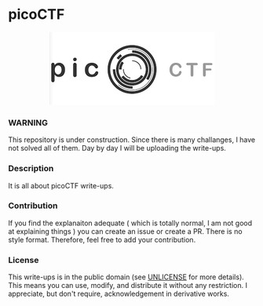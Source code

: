 # picoCTF

<p align="center"><img src="cover.png" alt="Cover Image"></p>

### WARNING

This repository is under construction. Since there is many challanges, I have not solved all of them. Day by day I will be uploading the write-ups.

### Description

It is all about picoCTF write-ups. 

### Contribution

If you find the explanaiton adequate ( which is totally normal, I am not good at explaining things ) you can create an issue or create a PR. There is no style format. Therefore, feel free to add your contribution.

### License

This write-ups is in the public domain (see [UNLICENSE](UNLICENSE) for more details). This means you can use, modify, and distribute it without any restriction. I appreciate, but don't require, acknowledgement in derivative works.
